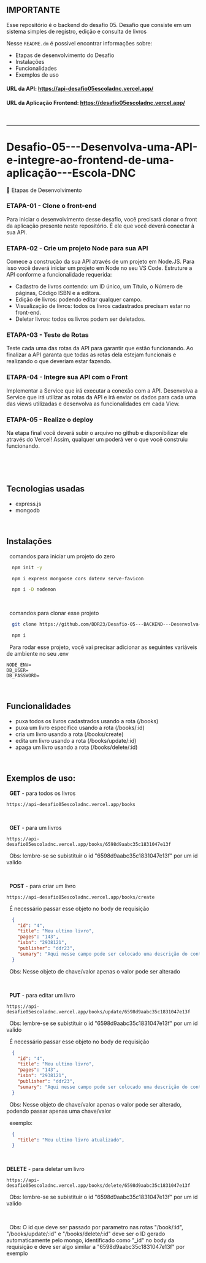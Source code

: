 ## IMPORTANTE
Esse repositório é o backend do desafio 05. Desafio que consiste em um sistema simples de registro, edição e consulta de livros

Nesse `README.dm` é possivel encontrar informações sobre:
- Etapas de desenvolvimento do Desafio
- Instalações
- Funcionalidades
- Exemplos de uso

#### URL da API: https://api-desafio05escoladnc.vercel.app/
#### URL da Aplicação Frontend: https://desafio05escoladnc.vercel.app/

&nbsp;

---

# Desafio-05---Desenvolva-uma-API-e-integre-ao-frontend-de-uma-aplicação---Escola-DNC

🎯 Etapas de Desenvolvimento

### ETAPA-01 - Clone o front-end
Para iniciar o desenvolvimento desse desafio, você precisará clonar o front da aplicação presente neste repositório. É ele que você deverá conectar à sua API.

### ETAPA-02 - Crie um projeto Node para sua API
Comece a construção da sua API através de um projeto em Node.JS. Para isso você deverá iniciar um projeto em Node no seu VS Code. Estruture a API conforme a funcionalidade requerida:
- Cadastro de livros contendo: um ID único, um Título, o Número de páginas, Código ISBN e a editora.
- Edição de livros: podendo editar qualquer campo.
- Visualização de livros: todos os livros cadastrados precisam estar no front-end.
- Deletar livros: todos os livros podem ser deletados.

### ETAPA-03 - Teste de Rotas
Teste cada uma das rotas da API para garantir que estão funcionando. Ao finalizar a API garanta que todas as rotas dela estejam funcionais e realizando o que deveriam estar fazendo.

### ETAPA-04 - Integre sua API com o Front
Implementar a Service que irá executar a conexão com a API. Desenvolva a Service que irá utilizar as rotas da API e irá enviar os dados para cada uma das views utilizadas e desenvolva as funcionalidades em cada View.

### ETAPA-05 - Realize o deploy
Na etapa final você deverá subir o arquivo no github e disponibilizar ele através do Vercel! Assim, qualquer um poderá ver o que você construiu funcionando.

&nbsp;

&nbsp;

## Tecnologias usadas
- express.js
- mongodb

&nbsp;

## Instalações

&nbsp;
comandos para iniciar um projeto do zero

```bash
  npm init -y
```

```bash
  npm i express mongoose cors dotenv serve-favicon
```

```bash
  npm i -D nodemon
```

&nbsp;

&nbsp;
comandos para clonar esse projeto

```bash
  git clone https://github.com/DDR23/Desafio-05---BACKEND---Desenvolva-uma-API-e-integre-ao-frontend-de-uma-aplicacao---Escola-DNC
```
```bash
  npm i
```

&nbsp;
Para rodar esse projeto, você vai precisar adicionar as seguintes variáveis de ambiente no seu .env

```
NODE_ENV=
DB_USER=
DB_PASSWORD=
```

&nbsp;

## Funcionalidades
- puxa todos os livros cadastrados usando a rota (/books)
- puxa um livro especifico usando a rota (/books/:id)
- cria um livro usando a rota (/books/create)
- edita um livro usando a rota (/books/update/:id)
- apaga um livro usando a rota (/books/delete/:id)

&nbsp;

## Exemplos de uso:

&nbsp;
**GET** - para todos os livros
```http
https://api-desafio05escoladnc.vercel.app/books
```

&nbsp;

&nbsp;
**GET** - para um livros
```http
https://api-desafio05escoladnc.vercel.app/books/6598d9aabc35c1831047e13f
```
&nbsp;
Obs: lembre-se se subistituir o id "6598d9aabc35c1831047e13f" por um id valido

&nbsp;

&nbsp;
**POST** - para criar um livro
```http
https://api-desafio05escoladnc.vercel.app/books/create
```

&nbsp;
É necessário passar esse objeto no body de requisição
```json
  {
    "id": "4",
    "title": "Meu ultimo livro",
    "pages": "143",
    "isbn": "2938121",
    "publisher": "ddr23",
    "sumary": "Aqui nesse campo pode ser colocado uma descrição do conteúdo será visto no livro"
  }
```
&nbsp;
Obs: Nesse objeto de chave/valor apenas o valor pode ser alterado

&nbsp;

&nbsp;
**PUT** - para editar um livro
```http
https://api-desafio05escoladnc.vercel.app/books/update/6598d9aabc35c1831047e13f
```
&nbsp;
Obs: lembre-se se subistituir o id "6598d9aabc35c1831047e13f" por um id valido

&nbsp;
É necessário passar esse objeto no body de requisição
```json
  {
    "id": "4",
    "title": "Meu ultimo livro",
    "pages": "143",
    "isbn": "2938121",
    "publisher": "ddr23",
    "sumary": "Aqui nesse campo pode ser colocado uma descrição do conteúdo será visto no livro"
  }
```

&nbsp;
Obs: Nesse objeto de chave/valor apenas o valor pode ser alterado, podendo passar apenas uma chave/valor

&nbsp;
exemplo:
```json
  {
    "title": "Meu ultimo livro atualizado",
  }
```

&nbsp;

**DELETE** - para deletar um livro
```http
https://api-desafio05escoladnc.vercel.app/books/delete/6598d9aabc35c1831047e13f
```
&nbsp;
Obs: lembre-se se subistituir o id "6598d9aabc35c1831047e13f" por um id valido

&nbsp;

&nbsp;
Obs: O id que deve ser passado por parametro nas rotas "/book/:id", "/books/update/:id" e "/books/delete/:id" deve ser o ID gerado automaticamente pelo mongo, identificado como "_id" no body da requisição e deve ser algo similar a "6598d9aabc35c1831047e13f" por exemplo
